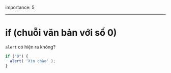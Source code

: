 importance: 5

---

# if (chuỗi văn bản với số 0)

`alert` có hiện ra không?

```js
if ("0") {
  alert( 'Xin chào' );
}
```

